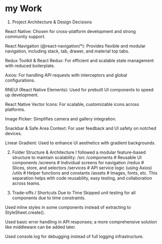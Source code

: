 # my Work
1. Project Architecture & Design Decisions

React Native: Chosen for cross-platform development and strong community support.

React Navigation (@react-navigation/*): Provides flexible and modular navigation, including stack, tab, drawer, and material top tabs.

Redux Toolkit & React Redux: For efficient and scalable state management with reduced boilerplate.

Axios: For handling API requests with interceptors and global configurations.

RNEUI (React Native Elements): Used for prebuilt UI components to speed up development.

React Native Vector Icons: For scalable, customizable icons across platforms.

Image Picker: Simplifies camera and gallery integration.

Snackbar & Safe Area Context: For user feedback and UI safety on notched devices.

Linear Gradient: Used to enhance UI aesthetics with gradient backgrounds.

2. Folder Structure & Architecture
I followed a modular feature-based structure to maintain scalability:
/src
  /components    # Reusable UI components
  /screens       # Individual screens for navigation
  /redux         # Slices, store, and selectors
  /services      # API service logic (using Axios)
  /utils         # Helper functions and constants
  /assets        # Images, fonts, etc.
This separation helps with code reusability, easy testing, and collaboration across teams.

3. Trade-offs / Shortcuts Due to Time
Skipped unit testing for all components due to time constraints.

Used inline styles in some components instead of extracting to StyleSheet.create().

Used basic error handling in API responses; a more comprehensive solution like middleware can be added later.

Used console.log for debugging instead of full logging infrastructure.